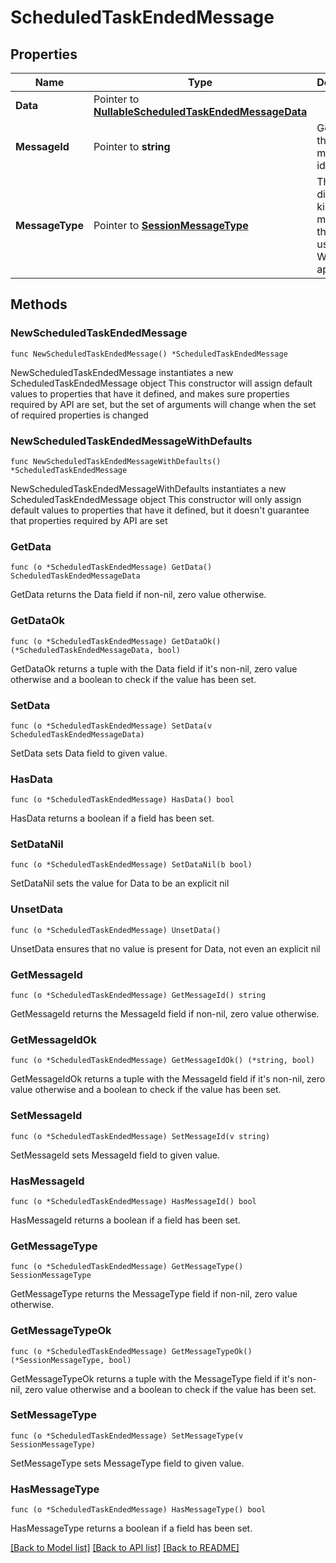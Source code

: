 # ScheduledTaskEndedMessage

## Properties

Name | Type | Description | Notes
------------ | ------------- | ------------- | -------------
**Data** | Pointer to [**NullableScheduledTaskEndedMessageData**](ScheduledTaskEndedMessageData.md) |  | [optional] 
**MessageId** | Pointer to **string** | Gets or sets the message id. | [optional] 
**MessageType** | Pointer to [**SessionMessageType**](SessionMessageType.md) | The different kinds of messages that are used in the WebSocket api. | [optional] [readonly] [default to SESSIONMESSAGETYPE_SCHEDULED_TASK_ENDED]

## Methods

### NewScheduledTaskEndedMessage

`func NewScheduledTaskEndedMessage() *ScheduledTaskEndedMessage`

NewScheduledTaskEndedMessage instantiates a new ScheduledTaskEndedMessage object
This constructor will assign default values to properties that have it defined,
and makes sure properties required by API are set, but the set of arguments
will change when the set of required properties is changed

### NewScheduledTaskEndedMessageWithDefaults

`func NewScheduledTaskEndedMessageWithDefaults() *ScheduledTaskEndedMessage`

NewScheduledTaskEndedMessageWithDefaults instantiates a new ScheduledTaskEndedMessage object
This constructor will only assign default values to properties that have it defined,
but it doesn't guarantee that properties required by API are set

### GetData

`func (o *ScheduledTaskEndedMessage) GetData() ScheduledTaskEndedMessageData`

GetData returns the Data field if non-nil, zero value otherwise.

### GetDataOk

`func (o *ScheduledTaskEndedMessage) GetDataOk() (*ScheduledTaskEndedMessageData, bool)`

GetDataOk returns a tuple with the Data field if it's non-nil, zero value otherwise
and a boolean to check if the value has been set.

### SetData

`func (o *ScheduledTaskEndedMessage) SetData(v ScheduledTaskEndedMessageData)`

SetData sets Data field to given value.

### HasData

`func (o *ScheduledTaskEndedMessage) HasData() bool`

HasData returns a boolean if a field has been set.

### SetDataNil

`func (o *ScheduledTaskEndedMessage) SetDataNil(b bool)`

 SetDataNil sets the value for Data to be an explicit nil

### UnsetData
`func (o *ScheduledTaskEndedMessage) UnsetData()`

UnsetData ensures that no value is present for Data, not even an explicit nil
### GetMessageId

`func (o *ScheduledTaskEndedMessage) GetMessageId() string`

GetMessageId returns the MessageId field if non-nil, zero value otherwise.

### GetMessageIdOk

`func (o *ScheduledTaskEndedMessage) GetMessageIdOk() (*string, bool)`

GetMessageIdOk returns a tuple with the MessageId field if it's non-nil, zero value otherwise
and a boolean to check if the value has been set.

### SetMessageId

`func (o *ScheduledTaskEndedMessage) SetMessageId(v string)`

SetMessageId sets MessageId field to given value.

### HasMessageId

`func (o *ScheduledTaskEndedMessage) HasMessageId() bool`

HasMessageId returns a boolean if a field has been set.

### GetMessageType

`func (o *ScheduledTaskEndedMessage) GetMessageType() SessionMessageType`

GetMessageType returns the MessageType field if non-nil, zero value otherwise.

### GetMessageTypeOk

`func (o *ScheduledTaskEndedMessage) GetMessageTypeOk() (*SessionMessageType, bool)`

GetMessageTypeOk returns a tuple with the MessageType field if it's non-nil, zero value otherwise
and a boolean to check if the value has been set.

### SetMessageType

`func (o *ScheduledTaskEndedMessage) SetMessageType(v SessionMessageType)`

SetMessageType sets MessageType field to given value.

### HasMessageType

`func (o *ScheduledTaskEndedMessage) HasMessageType() bool`

HasMessageType returns a boolean if a field has been set.


[[Back to Model list]](../README.md#documentation-for-models) [[Back to API list]](../README.md#documentation-for-api-endpoints) [[Back to README]](../README.md)


